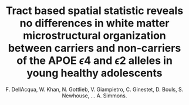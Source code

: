 ---
author: F. DellAcqua, W. Khan, N. Gottlieb, V. Giampietro, C. Ginestet, D. Bouls, S. Newhouse, ... A. Simmons.
title: Tract based spatial statistic reveals no differences in white matter microstructural organization between carriers and non-carriers of the APOE $\epsilon$4 and $\epsilon$2 alleles in young healthy adolescents
journal: Journal of Alzheimers Disease
year: 2015
type: article
doi: 10.3233/JAD-140519
volume: 47
number: 4
---